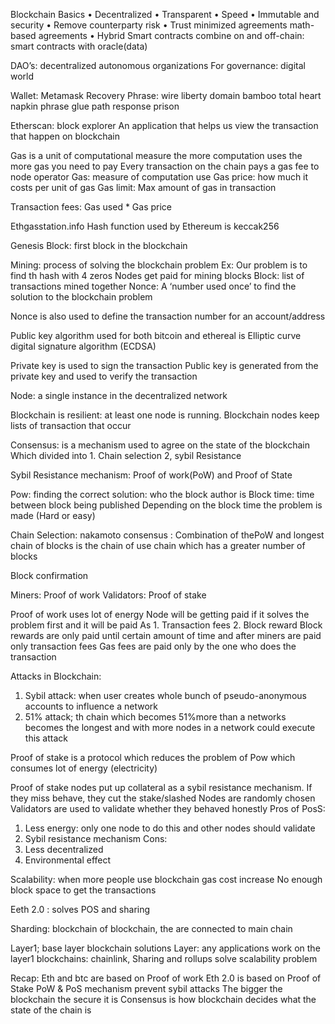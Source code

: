 Blockchain
Basics
•	Decentralized
•	Transparent
•	Speed
•	Immutable and security 
•	Remove counterparty risk
•	Trust minimized agreements math-based agreements
•	Hybrid Smart contracts combine on and off-chain: smart contracts with oracle(data)


DAO’s: decentralized autonomous organizations
For governance: digital world

Wallet: Metamask
Recovery Phrase: 
wire liberty domain bamboo total heart napkin phrase glue path response prison

Etherscan: block explorer
An application that helps us view the transaction that happen on blockchain

Gas is a unit of computational measure the more computation uses the more gas you need to pay 
Every transaction on the chain pays a gas fee to node operator
Gas: measure of computation use
Gas price: how much it costs per unit of gas
Gas limit: Max amount of gas in transaction

Transaction fees: Gas used * Gas price

Ethgasstation.info
Hash function used by Ethereum is keccak256

Genesis Block: first block in the blockchain

Mining: process of solving the blockchain problem
Ex: Our problem is to find th hash with 4 zeros
Nodes get paid for mining blocks
Block: list of transactions mined together
Nonce: A ‘number used once’ to find the solution to the blockchain problem

Nonce is also used to define the transaction number for an account/address

Public key algorithm used for both bitcoin and ethereal is Elliptic curve digital signature algorithm (ECDSA)

Private key is used to sign the transaction 
Public key is generated from the private key and used to verify the transaction

Node: a single instance in the decentralized network

Blockchain is resilient: at least one node is running. 
Blockchain nodes keep lists of transaction that occur

Consensus: is a mechanism used to agree on the state of the blockchain
Which divided into 1. Chain selection 2, sybil Resistance

Sybil Resistance mechanism: Proof of work(PoW) and Proof of State

Pow: finding the correct solution: who the block author is
Block time: time between block being published
Depending on the block time the problem is made (Hard or easy)

Chain Selection: nakamoto consensus : Combination of thePoW and longest chain of blocks is the chain of use
 chain which has a greater number of blocks

Block confirmation

Miners: Proof of work
Validators: Proof of stake

Proof of work uses lot of energy
Node will be getting paid if it solves the problem first and it will be paid 
As 1. Transaction fees 
2. Block reward
Block rewards are only paid until certain amount of time and after miners are paid only transaction fees
Gas fees are paid only by the one who does the transaction

Attacks in Blockchain:
1.	Sybil attack: when user creates whole bunch of pseudo-anonymous accounts to influence a network
2.	51% attack; th chain which becomes 51%more than a networks becomes the longest and with more nodes in a network could execute this attack

Proof of stake is a protocol which reduces the problem of Pow which consumes lot of energy (electricity)

Proof of stake nodes put up collateral as a sybil resistance mechanism.
If they miss behave, they cut the stake/slashed
Nodes are randomly chosen Validators are used to validate whether they behaved honestly
Pros of PosS:
1.	Less energy: only one node to do this and other nodes should validate
2.	Sybil resistance mechanism
Cons:
1.	Less decentralized
2.	Environmental effect

Scalability: when more people use blockchain gas cost increase
No enough block space to get the transactions

Eeth 2.0 : solves POS and sharing

Sharding: blockchain of blockchain, the are connected to main chain

Layer1; base layer blockchain solutions
Layer: any applications work on the layer1 blockchains: chainlink, 
Sharing and rollups solve scalability problem

Recap:
Eth and btc are based on Proof of work 
Eth 2.0 is based on Proof of Stake
PoW & PoS mechanism prevent sybil attacks
The bigger the blockchain the secure it is
Consensus is how blockchain decides what the state of the chain is
